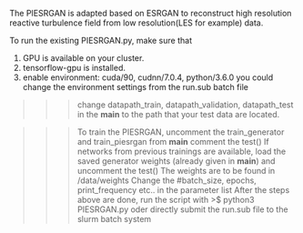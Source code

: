 The PIESRGAN is adapted based on ESRGAN to reconstruct high resolution reactive turbulence field from low resolution(LES for example) data.

To run the existing PIESRGAN.py, make sure that 
1. GPU is available on your cluster. 
2. tensorflow-gpu is installed. 
3. enable environment: cuda/90, cudnn/7.0.4, python/3.6.0
   you could change the environment settings from the run.sub batch file 


>>> change datapath_train, datapath_validation, datapath_test in the __main__ to the path that your test data are located.  

>>> To train the PIESRGAN, uncomment the train_generator and train_piesrgan from __main__
    comment the test()
>>> If networks from previous trainings are available, load the saved generator weights (already given in __main__)
    and uncomment the test()
>>> The weights are to be found in /data/weights
>>> Change the #batch_size, epochs, print_frequency etc.. in the parameter list
>>> After the steps above are done, run the script with 
    >$ python3 PIESRGAN.py
    oder directly submit the run.sub file to the slurm batch system

